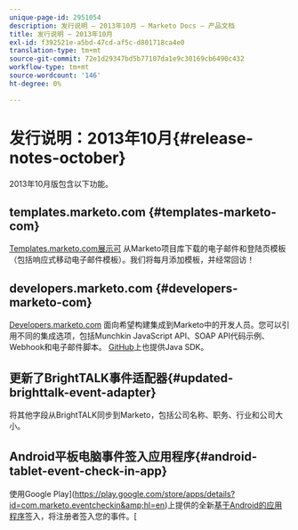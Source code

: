 ```yaml
---
unique-page-id: 2951054
description: 发行说明 — 2013年10月 — Marketo Docs — 产品文档
title: 发行说明 — 2013年10月
exl-id: f392521e-a5bd-47cd-af5c-d801718ca4e0
translation-type: tm+mt
source-git-commit: 72e1d29347bd5b77107da1e9c30169cb6490c432
workflow-type: tm+mt
source-wordcount: '146'
ht-degree: 0%

---
```


# 发行说明：2013年10月{#release-notes-october}

2013年10月版包含以下功能。

## templates.marketo.com {#templates-marketo-com}

[Templates.marketo.com展示可](/help/marketo/product-docs/demand-generation/landing-pages/landing-page-templates/guided-landing-page-template-list.md) 从Marketo项目库下载的电子邮件和登陆页模板（包括响应式移动电子邮件模板）。我们将每月添加模板，并经常回访！

## developers.marketo.com {#developers-marketo-com}

[Developers.marketo.com](https://developers.marketo.com) 面向希望构建集成到Marketo中的开发人员。您可以引用不同的集成选项，包括Munchkin JavaScript API、SOAP API代码示例、Webhook和电子邮件脚本。 [GitHub](https://github.com/Marketo/SOAP-API-Java-Client)上也提供Java SDK。

## 更新了BrightTALK事件适配器{#updated-brighttalk-event-adapter}

将其他字段从BrightTALK同步到Marketo，包括公司名称、职务、行业和公司大小。

## Android平板电脑事件签入应用程序{#android-tablet-event-check-in-app}

使用Google Play](https://play.google.com/store/apps/details?id=com.marketo.eventcheckin&amp;hl=en)上提供的全新[基于Android的应用程序](/help/marketo/product-docs/core-marketo-concepts/mobile-apps/event-check-in/check-people-into-your-event-from-your-tablet.md)签入，将注册者签入您的事件。[
